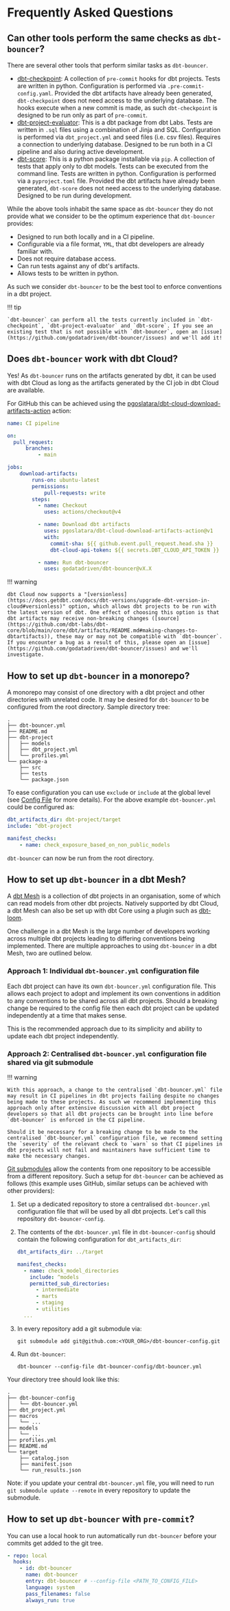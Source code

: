# Frequently Asked Questions

## Can other tools perform the same checks as `dbt-bouncer`?

There are several other tools that perform similar tasks as `dbt-bouncer`.

- [dbt-checkpoint](): A collection of `pre-commit` hooks for dbt projects. Tests are written in python. Configuration is performed via `.pre-commit-config.yaml`. Provided the dbt artifacts have already been generated, `dbt-checkpoint` does not need access to the underlying database. The hooks execute when a new commit is made, as such `dbt-checkpoint` is designed to be run only as part of `pre-commit`.
- [dbt-project-evaluator](https://github.com/dbt-labs/dbt-project-evaluator): This is a dbt package from dbt Labs. Tests are written in `.sql` files using a combination of Jinja and SQL. Configuration is performed via `dbt_project.yml` and seed files (i.e. csv files). Requires a connection to underlying database. Designed to be run both in a CI pipeline and also during active development.
- [dbt-score](https://github.com/PicnicSupermarket/dbt-score): This is a python package installable via `pip`. A collection of tests that apply only to dbt models. Tests can be executed from the command line. Tests are written in python. Configuration is performed via a `pyproject.toml` file. Provided the dbt artifacts have already been generated, `dbt-score` does not need access to the underlying database. Designed to be run during development.

While the above tools inhabit the same space as `dbt-bouncer` they do not provide what we consider to be the optimum experience that `dbt-bouncer` provides:

- Designed to run both locally and in a CI pipeline.
- Configurable via a file format, `YML`, that dbt developers are already familiar with.
- Does not require database access.
- Can run tests against any of dbt's artifacts.
- Allows tests to be written in python.

As such we consider `dbt-bouncer` to be the best tool to enforce conventions in a dbt project.

!!! tip

    `dbt-bouncer` can perform all the tests currently included in `dbt-checkpoint`, `dbt-project-evaluator` and `dbt-score`. If you see an existing test that is not possible with `dbt-bouncer`, open an [issue](https://github.com/godatadriven/dbt-bouncer/issues) and we'll add it!

## Does `dbt-bouncer` work with dbt Cloud?

Yes! As `dbt-bouncer` runs on the artifacts generated by dbt, it can be used with dbt Cloud as long as the artifacts generated by the CI job in dbt Cloud are available.

For GitHub this can be achieved using the [pgoslatara/dbt-cloud-download-artifacts-action](https://github.com/pgoslatara/dbt-cloud-download-artifacts-action) action:
```yaml
name: CI pipeline

on:
  pull_request:
      branches:
          - main

jobs:
    download-artifacts:
        runs-on: ubuntu-latest
        permissions:
            pull-requests: write
        steps:
          - name: Checkout
            uses: actions/checkout@v4

          - name: Download dbt artifacts
            uses: pgoslatara/dbt-cloud-download-artifacts-action@v1
            with:
              commit-sha: ${{ github.event.pull_request.head.sha }}
              dbt-cloud-api-token: ${{ secrets.DBT_CLOUD_API_TOKEN }}

          - name: Run dbt-bouncer
            uses: godatadriven/dbt-bouncer@vX.X
```

!!! warning

    dbt Cloud now supports a "[versionless](https://docs.getdbt.com/docs/dbt-versions/upgrade-dbt-version-in-cloud#versionless)" option, which allows dbt projects to be run with the latest version of dbt. One effect of choosing this option is that dbt artifacts may receive non-breaking changes ([source](https://github.com/dbt-labs/dbt-core/blob/main/core/dbt/artifacts/README.md#making-changes-to-dbtartifacts)), these may or may not be compatible with `dbt-bouncer`. If you encounter a bug as a result of this, please open an [issue](https://github.com/godatadriven/dbt-bouncer/issues) and we'll investigate.

## How to set up `dbt-bouncer` in a monorepo?

A monorepo may consist of one directory with a dbt project and other directories with unrelated code. It may be desired for `dbt-bouncer` to be configured from the root directory. Sample directory tree:

```shell
.
├── dbt-bouncer.yml
├── README.md
├── dbt-project
│   ├── models
│   ├── dbt_project.yml
│   └── profiles.yml
└── package-a
    ├── src
    ├── tests
    └── package.json
```

To ease configuration you can use `exclude` or `include` at the global level (see [Config File](./config_file.md) for more details). For the above example `dbt-bouncer.yml` could be configured as:

```yaml
dbt_artifacts_dir: dbt-project/target
include: ^dbt-project

manifest_checks:
    - name: check_exposure_based_on_non_public_models
```

`dbt-bouncer` can now be run from the root directory.

## How to set up `dbt-bouncer` in a dbt Mesh?

A [dbt Mesh](https://docs.getdbt.com/best-practices/how-we-mesh/mesh-1-intro#what-is-dbt-mesh) is a collection of dbt projects in an organisation, some of which can read models from other dbt projects. Natively supported by dbt Cloud, a dbt Mesh can also be set up with dbt Core using a plugin such as [dbt-loom](https://github.com/nicholasyager/dbt-loom).

One challenge in a dbt Mesh is the large number of developers working across multiple dbt projects leading to differing conventions being implemented. There are multiple approaches to using `dbt-bouncer` in a dbt Mesh, two are outlined below.

### Approach 1: Individual `dbt-bouncer.yml` configuration file

Each dbt project can have its own `dbt-bouncer.yml` configuration file. This allows each project to adopt and implement its own conventions in addition to any conventions to be shared across all dbt projects. Should a breaking change be required to the config file then each dbt project can be updated independently at a time that makes sense.

This is the recommended approach due to its simplicity and ability to update each dbt project independently.

### Approach 2: Centralised `dbt-bouncer.yml` configuration file shared via git submodule

!!! warning

    With this approach, a change to the centralised `dbt-bouncer.yml` file may result in CI pipelines in dbt projects failing despite no changes being made to these projects. As such we recommend implementing this approach only after extensive discussion with all dbt project developers so that all dbt projects can be brought into line before `dbt-bouncer` is enforced in the CI pipeline.

    Should it be necessary for a breaking change to be made to the centralised `dbt-bouncer.yml` configuration file, we recommend setting the `severity` of the relevant check to `warn` so that CI pipelines in dbt projects will not fail and maintainers have sufficient time to make the necessary changes.

[Git submodules](https://github.blog/open-source/git/working-with-submodules/) allow the contents from one repository to be accessible from a different repository. Such a setup for `dbt-bouncer` can be achieved as follows (this example uses GitHub, similar setups can be achieved with other providers):

1. Set up a dedicated repository to store a centralised `dbt-bouncer.yml` configuration file that will be used by all dbt projects. Let's call this repository `dbt-bouncer-config`.

1. The contents of the `dbt-bouncer.yml` file in `dbt-bouncer-config` should contain the following configuration for `dbt_artifacts_dir`:

    ```yaml
    dbt_artifacts_dir: ../target

    manifest_checks:
      - name: check_model_directories
        include: ^models
        permitted_sub_directories:
          - intermediate
          - marts
          - staging
          - utilities
      ...
    ```

1. In every repository add a git submodule via:

    ```shell
    git submodule add git@github.com:<YOUR_ORG>/dbt-bouncer-config.git
    ```

1. Run `dbt-bouncer`:

    ```shell
    dbt-bouncer --config-file dbt-bouncer-config/dbt-bouncer.yml
    ```

Your directory tree should look like this:

```shell
.
├── dbt-bouncer-config
│   └── dbt-bouncer.yml
├── dbt_project.yml
├── macros
│   └── ...
├── models
│   └── ...
├── profiles.yml
├── README.md
└── target
    ├── catalog.json
    ├── manifest.json
    └── run_results.json
```

Note: if you update your central `dbt-bouncer.yml` file, you will need to run `git submodule update --remote` in every repository to update the submodule.

## How to set up `dbt-bouncer` with `pre-commit`?

You can use a local hook to run automatically run `dbt-bouncer` before your commits get added to the git tree.

```yaml
- repo: local
  hooks:
    - id: dbt-bouncer
      name: dbt-bouncer
      entry: dbt-bouncer # --config-file <PATH_TO_CONFIG_FILE>
      language: system
      pass_filenames: false
      always_run: true
```
